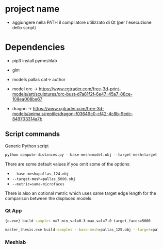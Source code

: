 # project name

* aggiungere nella PATH il compilatore utilizzato di Qt (per l'esecuzione dello script)

# Dependencies
* pip3 install pymeshlab
* glm


* models pallas cat-> author
* model orc -> https://www.cgtrader.com/free-3d-print-models/art/sculptures/orc-bust-d7a81f2f-6e47-45a7-88ce-108ea008be67
* dragon -> https://www.cgtrader.com/free-3d-models/animals/reptile/dragon-f03649c0-cf42-4c8b-9edc-849703314a7b
## Script commands

Generic Python script
```py
python compute-distances.py --base-mesh=model.obj --target-mesh=target.obj --metric=same-microfaces
```
There are some default values if you omit some of the options:
* `--base-mesh=pallas_124.obj`
* `--target-mesh=pallas_5000.obj`
* `--metric=same-microfaces`

There is also an optional metric which uses same target edge length for the comparison between the displaced models.

### Qt App

```cmd
{o.exe} build-samples n=7 min_val=0.3 max_val=7.0 target_faces=5000
```

```cmd
master_thesis.exe build-samples --base-mesh=pallas_125.obj --target=pallas_5000.obj --n=4 --min-edge=0.8 --max-edge=1.2
```

### Meshlab